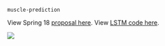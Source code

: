 `muscle-prediction`

View Spring 18 [proposal here](https://docs.google.com/document/d/1vzQWaSAkUEtPdyU_pmvmvgC4bgvnqQ7-0Gs5hh0zzXE/edit).
View [LSTM code here](https://github.com/Columbia-Creative-Machines-Lab/muscle-prediction/blob/master/fall18/lstm.ipynb).

![](https://i.imgur.com/ipuIXvs.png)
